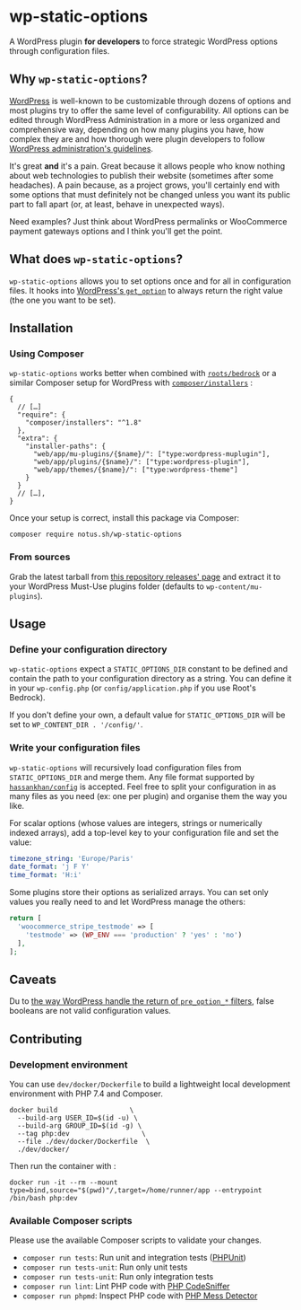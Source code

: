 # wp-static-options

A WordPress plugin **for developers** to force strategic WordPress options through configuration files. 

## Why `wp-static-options`?

[WordPress](https://wordpress.org/) is well-known to be customizable through dozens of options and most plugins try to offer the same level of configurability. All options can be edited through WordPress Administration in a more or less organized and comprehensive way, depending on how many plugins you have, how complex they are and how thorough were plugin developers to follow [WordPress administration's guidelines](https://developer.wordpress.org/plugins/settings/).

It's great **and** it's a pain. Great because it allows people who know nothing about web technologies to publish their website (sometimes after some headaches). A pain because, as a project grows, you'll certainly end with some options that must definitely not be changed unless you want its public part to fall apart (or, at least, behave in unexpected ways).

Need examples? Just think about WordPress permalinks or WooCommerce payment gateways options and I think you'll get the point.

## What does `wp-static-options`?

`wp-static-options` allows you to set options once and for all in configuration files. It hooks into [WordPress's `get_option`](https://developer.wordpress.org/reference/functions/get_option/) to always return the right value (the one you want to be set).

## Installation

### Using Composer

`wp-static-options` works better when combined with [`roots/bedrock`](https://github.com/roots/bedrock) or a similar Composer setup for WordPress with [`composer/installers`](https://github.com/composer/installers) :

```json5
{
  // […]
  "require": {
    "composer/installers": "^1.8"
  },
  "extra": {
    "installer-paths": {
      "web/app/mu-plugins/{$name}/": ["type:wordpress-muplugin"],
      "web/app/plugins/{$name}/": ["type:wordpress-plugin"],
      "web/app/themes/{$name}/": ["type:wordpress-theme"]
    }
  }
  // […],
}
```

Once your setup is correct, install this package via Composer:

```shell script
composer require notus.sh/wp-static-options
```

### From sources

Grab the latest tarball from [this repository releases' page](https://github.com/notus-sh/wp-static-options/releases) and extract it to your WordPress Must-Use plugins folder (defaults to `wp-content/mu-plugins`).

## Usage

### Define your configuration directory
  
`wp-static-options` expect a `STATIC_OPTIONS_DIR` constant to be defined and contain the path to your configuration directory as a string. You can define it in your `wp-config.php` (or `config/application.php` if you use Root's Bedrock).  

If you don't define your own, a default value for `STATIC_OPTIONS_DIR` will be set to `WP_CONTENT_DIR . '/config/'`.

### Write your configuration files

`wp-static-options` will recursively load configuration files from `STATIC_OPTIONS_DIR` and merge them. Any file format supported by [`hassankhan/config`](https://github.com/hassankhan/config) is accepted. Feel free to split your configuration in as many files as you need (ex: one per plugin) and organise them the way you like.

For scalar options (whose values are integers, strings or numerically indexed arrays), add a top-level key to your configuration file and set the value:

```yaml
timezone_string: 'Europe/Paris'
date_format: 'j F Y'
time_format: 'H:i'
```

Some plugins store their options as serialized arrays. You can set only values you really need to and let WordPress manage the others:

```php
return [
  'woocommerce_stripe_testmode' => [
    'testmode' => (WP_ENV === 'production' ? 'yes' : 'no')
  ],
];
```

## Caveats

Du to [the way WordPress handle the return of `pre_option_*` filters](https://github.com/WordPress/WordPress/blob/master/wp-includes/option.php#L81), false booleans are not valid configuration values.

## Contributing

### Development environment

You can use `dev/docker/Dockerfile` to build a lightweight local development environment with PHP 7.4 and Composer.

```shell script
docker build                  \
  --build-arg USER_ID=$(id -u) \
  --build-arg GROUP_ID=$(id -g) \
  --tag php:dev                  \
  --file ./dev/docker/Dockerfile  \
  ./dev/docker/
``` 

Then run the container with :

```shell script
docker run -it --rm --mount type=bind,source="$(pwd)"/,target=/home/runner/app --entrypoint /bin/bash php:dev
```

### Available Composer scripts

Please use the available Composer scripts to validate your changes.

* `composer run tests`: Run unit and integration tests ([PHPUnit](https://github.com/sebastianbergmann/phpunit))
* `composer run tests-unit`: Run only unit tests
* `composer run tests-unit`: Run only integration tests
* `composer run lint`: Lint PHP code with [PHP CodeSniffer](https://github.com/squizlabs/PHP_CodeSniffer)
* `composer run phpmd`: Inspect PHP code with [PHP Mess Detector](https://github.com/phpmd/phpmd)
